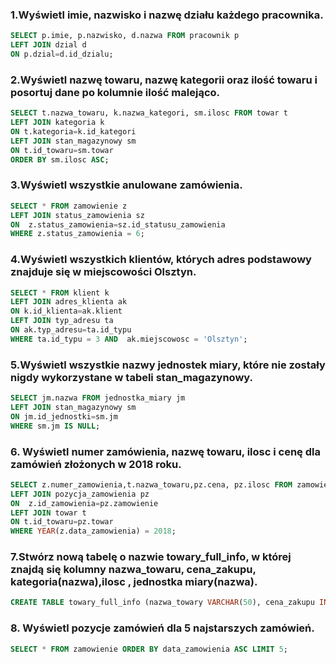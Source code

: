 ### 1.Wyświetl imie, nazwisko i nazwę działu każdego pracownika.

```sql
SELECT p.imie, p.nazwisko, d.nazwa FROM pracownik p 
LEFT JOIN dzial d 
ON p.dzial=d.id_dzialu;
```

### 2.Wyświetl nazwę towaru, nazwę kategorii oraz ilość towaru i posortuj dane po kolumnie ilość malejąco.

```sql
SELECT t.nazwa_towaru, k.nazwa_kategori, sm.ilosc FROM towar t 
LEFT JOIN kategoria k 
ON t.kategoria=k.id_kategori
LEFT JOIN stan_magazynowy sm
ON t.id_towaru=sm.towar
ORDER BY sm.ilosc ASC;
```

### 3.Wyświetl wszystkie anulowane zamówienia.

```sql
SELECT * FROM zamowienie z
LEFT JOIN status_zamowienia sz
ON  z.status_zamowienia=sz.id_statusu_zamowienia
WHERE z.status_zamowienia = 6;
```

### 4.Wyświetl wszystkich klientów, których adres podstawowy znajduje się w miejscowości Olsztyn.

```sql
SELECT * FROM klient k 
LEFT JOIN adres_klienta ak 
ON k.id_klienta=ak.klient
LEFT JOIN typ_adresu ta
ON ak.typ_adresu=ta.id_typu
WHERE ta.id_typu = 3 AND  ak.miejscowosc = 'Olsztyn';
```

### 5.Wyświetl wszystkie nazwy jednostek miary, które nie zostały nigdy wykorzystane w tabeli stan_magazynowy.

```sql
SELECT jm.nazwa FROM jednostka_miary jm
LEFT JOIN stan_magazynowy sm
ON jm.id_jednostki=sm.jm
WHERE sm.jm IS NULL;
```

### 6. Wyświetl numer zamówienia, nazwę towaru, ilosc i cenę dla zamówień złożonych w 2018 roku.

```sql
SELECT z.numer_zamowienia,t.nazwa_towaru,pz.cena, pz.ilosc FROM zamowienie z
LEFT JOIN pozycja_zamowienia pz
ON  z.id_zamowienia=pz.zamowienie
LEFT JOIN towar t 
ON t.id_towaru=pz.towar
WHERE YEAR(z.data_zamowienia) = 2018;
```
### 7.Stwórz nową tabelę o nazwie towary_full_info, w której znajdą się kolumny nazwa_towaru, cena_zakupu, kategoria(nazwa),ilosc , jednostka miary(nazwa).

```sql
CREATE TABLE towary_full_info (nazwa_towary VARCHAR(50), cena_zakupu INT, kategoria VARCHAR(50), ilosc INT , jednostka_miary VarCHAR(50));

```

### 8. Wyświetl pozycje zamówień dla 5 najstarszych zamówień.

```sql
SELECT * FROM zamowienie ORDER BY data_zamowienia ASC LIMIT 5;
```

